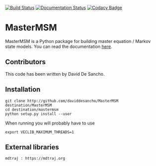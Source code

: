 [![Build Status](https://travis-ci.org/daviddesancho/MasterMSM.svg?branch=develop)](https://travis-ci.org/daviddesancho/MasterMSM)
[![Documentation Status](https://readthedocs.org/projects/mastermsm/badge/?version=develop)](https://mastermsm.readthedocs.io/en/develop/?badge=develop)
[![Codacy Badge](https://api.codacy.com/project/badge/Grade/facdc755bf3c4c269f55738117db4c38)](https://www.codacy.com/app/daviddesancho/MasterMSM?utm_source=github.com&amp;utm_medium=referral&amp;utm_content=daviddesancho/MasterMSM&amp;utm_campaign=Badge_Grade)

MasterMSM
=========
MasterMSM is a Python package for building master equation / Markov state models.
You can read the documentation [here](https://mastermsm.readthedocs.io).

Contributors
------------
This code has been written by David De Sancho.

Installation
------------
    git clone http://github.com/daviddesancho/MasterMSM destination/MasterMSM
    cd destination/mastermsm
    python setup.py install --user

When running you will probably have to use

    export VECLIB_MAXIMUM_THREADS=1

External libraries
------------------
    mdtraj : https://mdtraj.org
